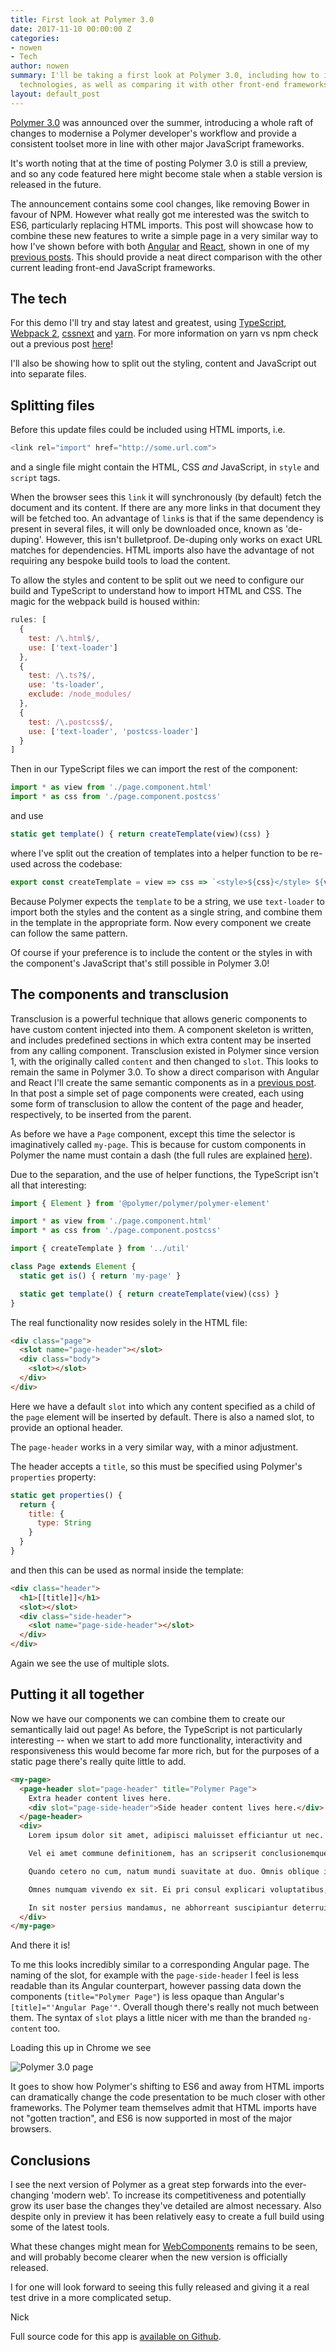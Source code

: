 ```yaml
---
title: First look at Polymer 3.0
date: 2017-11-10 00:00:00 Z
categories:
- nowen
- Tech
author: nowen
summary: I'll be taking a first look at Polymer 3.0, including how to integrate other
  technologies, as well as comparing it with other front-end frameworks.
layout: default_post
---
```


[Polymer 3.0](https://www.polymer-project.org/blog/2017-08-22-npm-modules) was announced over the summer, introducing a whole raft of changes to modernise a Polymer developer's workflow and provide a consistent toolset more in line with other major JavaScript frameworks.

It's worth noting that at the time of posting Polymer 3.0 is still a preview, and so any code featured here might become stale when a stable version is released in the future.

The announcement contains some cool changes, like removing Bower in favour of NPM. However what really got me interested was the switch to ES6, particularly replacing HTML imports. This post will showcase how to combine these new features to write a simple page in a very similar way to how I've shown before with both [Angular](https://angular.io/) and [React](https://facebook.github.io/react/), shown in one of my [previous posts](http://blog.scottlogic.com/2017/05/24/creating-semantic-components-in-angular-and-react.html). This should provide a neat direct comparison with the other current leading front-end JavaScript frameworks.

## The tech

For this demo I'll try and stay latest and greatest, using [TypeScript](https://www.typescriptlang.org/), [Webpack 2](https://webpack.js.org/), [cssnext](http://cssnext.io/) and [yarn](https://yarnpkg.com/lang/en/). For more information on yarn vs npm check out a previous post [here](http://blog.scottlogic.com/2017/06/06/does-npm5-deprecate-yarn.html)!

I'll also be showing how to split out the styling, content and JavaScript out into separate files.

## Splitting files

Before this update files could be included using HTML imports, i.e.

~~~javascript
<link rel="import" href="http://some.url.com">
~~~

and a single file might contain the HTML, CSS _and_ JavaScript, in `style` and `script` tags.

When the browser sees this `link` it will synchronously (by default) fetch the document and its content. If there are any more links in that document they will be fetched too. An advantage of `link`s is that if the same dependency is present in several files, it will only be downloaded once, known as 'de-duping'. However, this isn't bulletproof. De-duping only works on exact URL matches for dependencies. HTML imports also have the advantage of not requiring any bespoke build tools to load the content.

To allow the styles and content to be split out we need to configure our build and TypeScript to understand how to import HTML and CSS. The magic for the webpack build is housed within:

~~~javascript
rules: [
  {
    test: /\.html$/,
    use: ['text-loader']
  },
  {
    test: /\.ts?$/,
    use: 'ts-loader',
    exclude: /node_modules/
  },
  {
    test: /\.postcss$/,
    use: ['text-loader', 'postcss-loader']
  }
]
~~~

Then in our TypeScript files we can import the rest of the component:

~~~javascript
import * as view from './page.component.html'
import * as css from './page.component.postcss'
~~~

and use

~~~javascript
static get template() { return createTemplate(view)(css) }
~~~

where I've split out the creation of templates into a helper function to be re-used across the codebase:

~~~javascript
export const createTemplate = view => css => `<style>${css}</style> ${view}`
~~~

Because Polymer expects the `template` to be a string, we use `text-loader` to import both the styles and the content as a single string, and combine them in the template in the appropriate form. Now every component we create can follow the same pattern.

Of course if your preference is to include the content or the styles in with the component's JavaScript that's still possible in Polymer 3.0!

## The components and transclusion

Transclusion is a powerful technique that allows generic components to have custom content injected into them. A component skeleton is written, and includes predefined sections in which extra content may be inserted from any calling component. Transclusion existed in Polymer since version 1, with the originally called `content` and then changed to `slot`. This looks to remain the same in Polymer 3.0. To show a direct comparison with Angular and React I'll create the same semantic components as in a [previous post](http://blog.scottlogic.com/2017/05/24/creating-semantic-components-in-angular-and-react.html). In that post a simple set of page components were created, each using some form of transclusion to allow the content of the page and header, respectively, to be inserted from the parent.

As before we have a `Page` component, except this time the selector is imaginatively called `my-page`. This is because for custom components in Polymer the name must contain a dash (the full rules are explained [here](https://www.polymer-project.org/2.0/docs/devguide/custom-elements)).

Due to the separation, and the use of helper functions, the TypeScript isn't all that interesting:

~~~javascript
import { Element } from '@polymer/polymer/polymer-element'

import * as view from './page.component.html'
import * as css from './page.component.postcss'

import { createTemplate } from '../util'

class Page extends Element {
  static get is() { return 'my-page' }

  static get template() { return createTemplate(view)(css) }
}
~~~

The real functionality now resides solely in the HTML file:

~~~html
<div class="page">
  <slot name="page-header"></slot>
  <div class="body">
    <slot></slot>
  </div>
</div>
~~~

Here we have a default `slot` into which any content specified as a child of the `page` element will be inserted by default. There is also a named slot, to provide an optional header.

The `page-header` works in a very similar way, with a minor adjustment.

The header accepts a `title`, so this must be specified using Polymer's `properties` property:

~~~javascript
static get properties() {
  return {
    title: {
      type: String
    }
  }
}
~~~

and then this can be used as normal inside the template:

~~~html
<div class="header">
  <h1>[[title]]</h1>
  <slot></slot>
  <div class="side-header">
    <slot name="page-side-header"></slot>
  </div>
</div>
~~~

Again we see the use of multiple slots.

## Putting it all together

Now we have our components we can combine them to create our semantically laid out page! As before, the TypeScript is not particularly interesting -- when we start to add more functionality, interactivity and responsiveness this would become far more rich, but for the purposes of a static page there's really quite little to add.

~~~html
<my-page>
  <page-header slot="page-header" title="Polymer Page">
    Extra header content lives here.
    <div slot="page-side-header">Side header content lives here.</div>
  </page-header>
  <div>
    Lorem ipsum dolor sit amet, adipisci maluisset efficiantur ut nec. Ea cum epicuri suscipit appareat. Sit et dico mazim deseruisse, recusabo definitiones mea ne. Ignota accumsan nec ad, cu vel modus senserit dignissim, mel probatus expetenda ei.

    Vel ei amet commune definitionem, has an scripserit conclusionemque. Sit eu autem vivendo ullamcorper, nam an quando partem. Timeam consetetur reprehendunt ut usu, verear singulis mel at. No ius facer partem, vel solum iudico molestiae in. Corrumpit molestiae abhorreant ut per, te magna luptatum sea. At velit labitur vis.

    Quando cetero no cum, natum mundi suavitate at duo. Omnis oblique in cum, eu vix assum nullam. Delicata salutatus ad sit. Vim et veri platonem, per deleniti copiosae singulis id. Vim nobis dicam percipitur id.

    Omnes numquam vivendo ex sit. Ei pri consul explicari voluptatibus, viris vitae te vix. Per meliore repudiandae accommodare id, noster philosophia qui te, ei mei oblique habemus. Dolore epicurei duo no, nam no tamquam eligendi temporibus, ut unum minimum his. Usu et nisl augue.

    In sit noster persius mandamus, ne abhorreant suscipiantur deterruisset sed. Vel cu ceteros imperdiet concludaturque. Has quot definitionem ex. Vel in homero iudicabit euripidis, quo inimicus moderatius ne.
  </div>
</my-page>
~~~

And there it is!

To me this looks incredibly similar to a corresponding Angular page. The naming of the slot, for example with the `page-side-header` I feel is less readable than its Angular counterpart, however passing data down the components (`title="Polymer Page"`) is less opaque than Angular's `[title]="'Angular Page'"`. Overall though there's really not much between them. The syntax of `slot` plays a little nicer with me than the branded `ng-content` too.

Loading this up in Chrome we see

<img src="{{ site.baseurl }}/nowen/assets/polymer3/semantic-components-page-polymer3.jpg" alt="Polymer 3.0 page" />

It goes to show how Polymer's shifting to ES6 and away from HTML imports can dramatically change the code presentation to be much closer with other frameworks. The Polymer team themselves admit that HTML imports have not "gotten traction", and ES6 is now supported in most of the major browsers.

## Conclusions

I see the next version of Polymer as a great step forwards into the ever-changing 'modern web'. To increase its competitiveness and potentially grow its user base the changes they've detailed are almost necessary. Also despite only in preview it has been relatively easy to create a full build using some of the latest tools.

What these changes might mean for [WebComponents](https://www.webcomponents.org/introduction) remains to be seen, and will probably become clearer when the new version is officially released.

I for one will look forward to seeing this fully released and giving it a real test drive in a more complicated setup.


Nick


Full source code for this app is [available on Github](https://github.com/owennw/polymer3-semantic-component).
